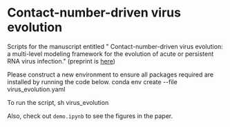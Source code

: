 # Contact-number-driven virus evolution

Scripts for the manuscript entitled "
Contact-number-driven virus evolution: a multi-level modeling framework for the evolution of acute or persistent RNA virus infection." (preprint is [here](https://www.biorxiv.org/content/10.1101/2022.12.22.521662v1))


Please construct a new environment to ensure all packages required are installed by running the code below.
conda env create --file virus_evolution.yaml

To run the script,
sh virus_evolution

Also, check out `demo.ipynb` to see the figures in the paper.


